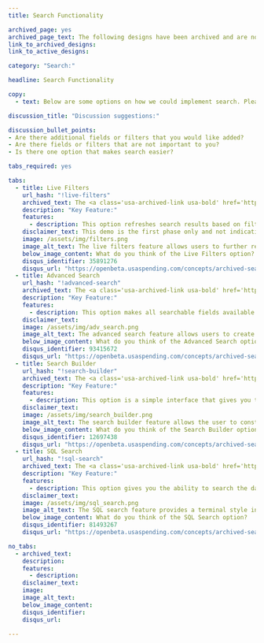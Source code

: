 ```yaml
---
title: Search Functionality

archived_page: yes
archived_page_text: The following designs have been archived and are no longer being considered for implementation.
link_to_archived_designs:
link_to_active_designs:

category: "Search:"

headline: Search Functionality

copy:
  - text: Below are some options on how we could implement search. Please take a look at each option and tell us what you think about the functionality in the discussion section below the option.

discussion_title: "Discussion suggestions:"

discussion_bullet_points:
- Are there additional fields or filters that you would like added?
- Are there fields or filters that are not important to you?
- Is there one option that makes search easier?

tabs_required: yes

tabs:
  - title: Live Filters
    url_hash: "!live-filters"
    archived_text: The <a class='usa-archived-link usa-bold' href='http://openbeta.usaspending.gov/concepts/search-results/index.html'>Search Results</a> concept has replaced this concept, which made it unnecessary.
    description: "Key Feature:"
    features:
      - description: This option refreshes search results based on filters you choose.
    disclaimer_text: This demo is the first phase only and not indicative of the final design.
    image: /assets/img/filters.png
    image_alt_text: The live filters feature allows users to further refine search results after they are returned without reloading the page.
    below_image_content: What do you think of the Live Filters option?
    disqus_identifier: 35891276
    disqus_url: "https://openbeta.usaspending.com/concepts/archived-search-functionality#!live-filters"
  - title: Advanced Search
    url_hash: "!advanced-search"
    archived_text: The <a class='usa-archived-link usa-bold' href='http://openbeta.usaspending.gov/concepts/search-results/index.html'>Search Results</a> concept has replaced this concept, which made it unnecessary.
    description: "Key Feature:"
    features:
      - description: This option makes all searchable fields available in one form. Select multiple filters, such as Spending Type, Fiscal Year, Agency, Place of Performance and Contractor Type.
    disclaimer_text:
    image: /assets/img/adv_search.png
    image_alt_text: The advanced search feature allows users to create a search query by filling in a form which specifies exactly what data to return.
    below_image_content: What do you think of the Advanced Search option?
    disqus_identifier: 93415672
    disqus_url: "https://openbeta.usaspending.com/concepts/archived-search-functionality#!advanced-search"
  - title: Search Builder
    url_hash: "!search-builder"
    archived_text: The <a class='usa-archived-link usa-bold' href='http://openbeta.usaspending.gov/concepts/search-results/index.html'>Search Results</a> concept has replaced this concept, which made it unnecessary.
    description: "Key Feature:"
    features:
      - description: This option is a simple interface that gives you the opportunity to build your own search using selections from the drop down menu.
    disclaimer_text:
    image: /assets/img/search_builder.png
    image_alt_text: The search builder feature allows the user to construct a search query using dropdown menus to include specific search filters.
    below_image_content: What do you think of the Search Builder option?
    disqus_identifier: 12697438
    disqus_url: "https://openbeta.usaspending.com/concepts/archived-search-functionality#!search-builder"
  - title: SQL Search
    url_hash: "!sql-search"
    archived_text: The <a class='usa-archived-link usa-bold' href='http://openbeta.usaspending.gov/concepts/search-results/index.html'>Search Results</a> concept has replaced this concept, which made it unnecessary.
    description: "Key Feature:"
    features:
      - description: This option gives you the ability to search the database using SQL queries.
    disclaimer_text:
    image: /assets/img/sql_search.png
    image_alt_text: The SQL search feature provides a terminal style interface and the ability to search using structured query language (SQL).
    below_image_content: What do you think of the SQL Search option?
    disqus_identifier: 81493267
    disqus_url: "https://openbeta.usaspending.com/concepts/archived-search-functionality#!sql-search"

no_tabs:
  - archived_text:
    description:
    features:
      - description:
    disclaimer_text:
    image:
    image_alt_text:
    below_image_content:
    disqus_identifier:
    disqus_url:

---
```

